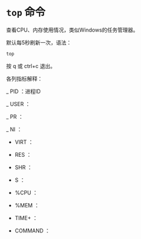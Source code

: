 # `top` 命令

查看CPU、内存使用情况，类似Windows的任务管理器。

默认每5秒刷新一次，语法：

```bash
top
```

按 q 或 ctrl+c 退出。

各列指标解释：

_ PID ：进程ID

_ USER ：

_ PR ：

_ NI ：

- VIRT ：

- RES ：

- SHR ：

- S ：

- %CPU ：

- %MEM ：

- TIME+ ：

- COMMAND ：
